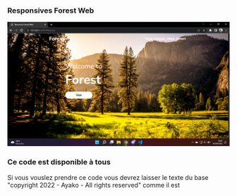 ### Responsives Forest Web

<img src="assets/fonts/2.png" alt="">

### Ce code est disponible à tous 
Si vous vouslez prendre ce code vous devrez laisser le texte du base "copyright 2022 - Ayako - All rights reserved" comme il est